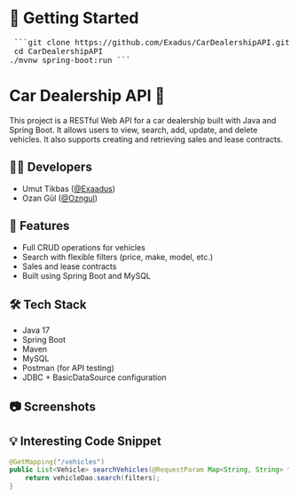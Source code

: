 
# 🏁 Getting Started 

<pre> ```git clone https://github.com/Exadus/CarDealershipAPI.git
 cd CarDealershipAPI 
./mvnw spring-boot:run ``` </pre>

# Car Dealership API 🚗

This project is a RESTful Web API for a car dealership built with Java and Spring Boot. It allows users to view, search, add, update, and delete vehicles. It also supports creating and retrieving sales and lease contracts.

## 👨‍💻 Developers
- Umut Tikbas ([@Exaadus](https://github.com/Exaadus))
- Ozan Gül ([@Ozngul](https://github.com/ozngul))

## 🚀 Features
- Full CRUD operations for vehicles
- Search with flexible filters (price, make, model, etc.)
- Sales and lease contracts
- Built using Spring Boot and MySQL

## 🛠️ Tech Stack
- Java 17
- Spring Boot
- Maven
- MySQL
- Postman (for API testing)
- JDBC + BasicDataSource configuration

## 📷 Screenshots


## 💡 Interesting Code Snippet
```java
@GetMapping("/vehicles")
public List<Vehicle> searchVehicles(@RequestParam Map<String, String> filters) {
    return vehicleDao.search(filters);
}
